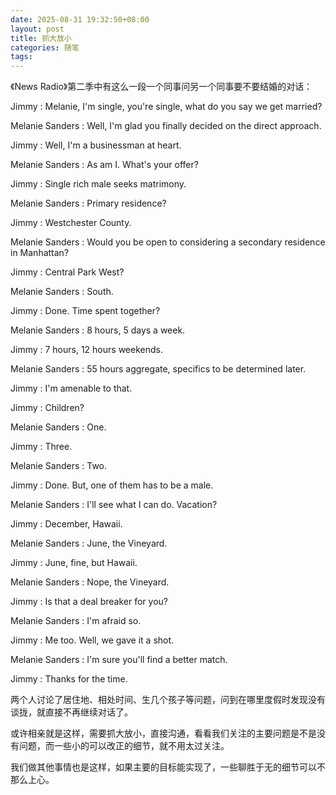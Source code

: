 ```yaml
---
date: 2025-08-31 19:32:50+08:00
layout: post
title: 抓大放小
categories: 随笔
tags: 
---
```


《News Radio》第二季中有这么一段一个同事问另一个同事要不要结婚的对话：

Jimmy : Melanie, I'm single, you're single, what do you say we get married? 

Melanie Sanders : Well, I'm glad you finally decided on the direct approach. 

Jimmy : Well, I'm a businessman at heart. 

Melanie Sanders : As am I. What's your offer? 

Jimmy : Single rich male seeks matrimony. 

Melanie Sanders : Primary residence? 

Jimmy : Westchester County. 

Melanie Sanders : Would you be open to considering a secondary residence in Manhattan? 

Jimmy : Central Park West? 

Melanie Sanders : South. 

Jimmy : Done. Time spent together? 

Melanie Sanders : 8 hours, 5 days a week. 

Jimmy : 7 hours, 12 hours weekends. 

Melanie Sanders : 55 hours aggregate, specifics to be determined later. 

Jimmy : I'm amenable to that. 

Jimmy : Children? 

Melanie Sanders : One. 

Jimmy : Three. 

Melanie Sanders : Two. 

Jimmy : Done. But, one of them has to be a male. 

Melanie Sanders : I'll see what I can do. Vacation? 

Jimmy : December, Hawaii. 

Melanie Sanders : June, the Vineyard. 

Jimmy : June, fine, but Hawaii. 

Melanie Sanders : Nope, the Vineyard. 

Jimmy : Is that a deal breaker for you? 

Melanie Sanders : I'm afraid so. 

Jimmy : Me too. Well, we gave it a shot. 

Melanie Sanders : I'm sure you'll find a better match. 

Jimmy : Thanks for the time.

两个人讨论了居住地、相处时间、生几个孩子等问题，问到在哪里度假时发现没有谈拢，就直接不再继续对话了。

或许相亲就是这样，需要抓大放小，直接沟通，看看我们关注的主要问题是不是没有问题，而一些小的可以改正的细节，就不用太过关注。

我们做其他事情也是这样，如果主要的目标能实现了，一些聊胜于无的细节可以不那么上心。


